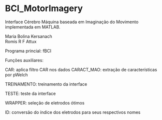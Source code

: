 # BCI_MotorImagery
Interface Cérebro Máquina baseada em Imaginação do Movimento implementada em MATLAB.
   
Maria Bolina Kersanach                        
Romis R F Attux                           
                                                                        
Programa princial: fBCI

Funções auxiliares:

CAR: aplica filtro CAR nos dados
CARACT_MAO: extração de características por pWelch

TREINAMENTO: treinamento da interface

TESTE: teste da interface

WRAPPER: seleção de eletrodos ótimos

ID: conversão do índice dos eletrodos para seus respectivos nomes


